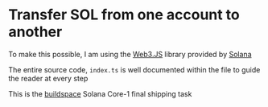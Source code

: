 # Transfer SOL from one account to another

To make this possible, I am using the [Web3.JS](https://docs.solana.com/developing/clients/javascript-api) library provided by [Solana](https://solana.com/)

The entire source code, `index.ts` is well documented within the file to guide the reader at every step

This is the [buildspace](https://buildspace.so/) Solana Core-1 final shipping task
